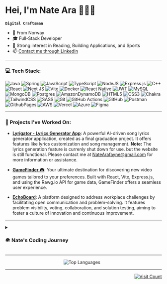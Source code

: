 # Hei, I'm Nate Ara 🧑🏽‍💻

**`Digital Craftsman`**

- 📍 From Norway
- 🎓 Full-Stack Developer
- 🐺 Strong interest in Reading, Building Applications, and Sports
- 📫 [Contact me through LinkedIn](https://www.linkedin.com/in/nate-tklay-arafayne-20898925a)

---

### 💻 Tech Stack:
![Java](https://img.shields.io/badge/java-%23ED8B00.svg?style=flat&logo=openjdk&logoColor=white)
![Spring](https://img.shields.io/badge/spring-%236DB33F.svg?style=flat&logo=spring&logoColor=white) 
![JavaScript](https://img.shields.io/badge/javascript-%23323330.svg?style=flat&logo=javascript&logoColor=%23F7DF1E)
![TypeScript](https://img.shields.io/badge/typescript-%23007ACC.svg?style=flat&logo=typescript&logoColor=white)
![NodeJS](https://img.shields.io/badge/node.js-6DA55F?style=flat&logo=node.js&logoColor=white)
![Express.js](https://img.shields.io/badge/express.js-%23404d59.svg?style=flat&logo=express&logoColor=%2361DAFB)
![C++](https://img.shields.io/badge/c++-%2300599C.svg?style=flat&logo=c%2B%2B&logoColor=white)
![React](https://img.shields.io/badge/react-%2320232a.svg?style=flat&logo=react&logoColor=%2361DAFB) 
![Next JS](https://img.shields.io/badge/Next-black?style=flat&logo=next.js&logoColor=white)
![Vite](https://img.shields.io/badge/vite-%23646CFF.svg?style=flat&logo=vite&logoColor=white) 
![Docker](https://img.shields.io/badge/docker-%230db7ed.svg?style=flat&logo=docker&logoColor=white)
![React Native](https://img.shields.io/badge/react_native-%2320232a.svg?style=flat&logo=react&logoColor=%2361DAFB)
![JWT](https://img.shields.io/badge/JWT-black?style=flat&logo=JSON%20web%20tokens) 
![MySQL](https://img.shields.io/badge/mysql-4479A1.svg?style=flat&logo=mysql&logoColor=white)
![MongoDB](https://img.shields.io/badge/MongoDB-%234ea94b.svg?style=flat&logo=mongodb&logoColor=white)
![Postgres](https://img.shields.io/badge/postgres-%23316192.svg?style=flat&logo=postgresql&logoColor=white)
![AmazonDynamoDB](https://img.shields.io/badge/Amazon%20DynamoDB-4053D6?style=flat&logo=Amazon%20DynamoDB&logoColor=white) 
![HTML5](https://img.shields.io/badge/html5-%23E34F26.svg?style=flat&logo=html5&logoColor=white)
![CSS3](https://img.shields.io/badge/css3-%231572B6.svg?style=flat&logo=css3&logoColor=white)
![Chakra](https://img.shields.io/badge/chakra-%234ED1C5.svg?style=flat&logo=chakraui&logoColor=white) 
![TailwindCSS](https://img.shields.io/badge/tailwindcss-%2338B2AC.svg?style=flat&logo=tailwind-css&logoColor=white) 
![SASS](https://img.shields.io/badge/SASS-hotpink.svg?style=flat&logo=SASS&logoColor=white)
![Git](https://img.shields.io/badge/git-%23F05033.svg?style=flat&logo=git&logoColor=white)
![GitHub Actions](https://img.shields.io/badge/github%20actions-%232671E5.svg?style=flat&logo=githubactions&logoColor=white) 
![GitHub](https://img.shields.io/badge/github-%23121011.svg?style=flat&logo=github&logoColor=white)
![Postman](https://img.shields.io/badge/Postman-FF6C37?style=flat&logo=postman&logoColor=white)
![GithubPages](https://img.shields.io/badge/github%20pages-121013?style=flat&logo=github&logoColor=white) 
![AWS](https://img.shields.io/badge/AWS-%23FF9900.svg?style=flat&logo=amazon-aws&logoColor=white)
![Vercel](https://img.shields.io/badge/vercel-%23000000.svg?style=flat&logo=vercel&logoColor=white)
![Azure](https://img.shields.io/badge/azure-%230072C6.svg?style=flat&logo=microsoftazure&logoColor=white)
![Figma](https://img.shields.io/badge/figma-%23F24E1E.svg?style=flat&logo=figma&logoColor=white) 

---

### 🚀 Projects I've Worked On:
- **[Lyrigator - Lyrics Generator App](https://github.com/AnastasiaKurayshevich/nameless_lyrics_app)**:
  A powerful AI-driven song lyrics generator application, created as a final graduation project. It offers features like lyrics customization and song management. **Note:** The lyrics generation feature is currenly shut down for use. but the website is still functional. Please contact me at [NateArafayne@gmail.com](natearafayne@gmail.com) for more information or assistance.
  
- **[GameFinder 🎮](https://github.com/YourUsername/GameFinder)**:
  Your ultimate destination for discovering new video games tailored to your preferences. Built with React, Vite, Express.js, and using the Rawg.io API for game data, GameFinder offers a seamless user experience.

- **[EchoBoard](https://github.com/Nameless-Devs/echoboard)**:
  A platform designed to address workplace challenges by facilitating open communication and problem-solving. It features problem visibility, voting, collaboration, and solution testing, aiming to foster a culture of innovation and continuous improvement.

---

<details>
 <summary>
  <h3>🪖 Nate's Coding Journey</h3>
 </summary>
   As a Full-Stack Developer, I thrive on solving complex problems and continuously embracing new knowledge. My journey began in the military, where I developed discipline and resilience. However, my passion for technology and coding eventually led me to transition into Full-Stack Development. Today, I harness the discipline from my military background and my insatiable curiosity to conquer daily coding challenges. This unique blend of experiences fuels my excitement and drive in the ever-evolving tech landscape.
</details>

---

<div align="center">
 <img src="https://github-readme-stats.vercel.app/api/top-langs/?username=NateAra&theme=dark&hide_border=false&include_all_commits=true&count_private=true&layout=compact" alt="Top Languages" style="margin-right: 10px;"/>
</div>

---

<div align="right">
  <a href="https://visitcount.itsvg.in">
    <img src="https://visitcount.itsvg.in/api?id=NateAra&icon=0&color=12" alt="Visit Count"/>
  </a>
</div>
